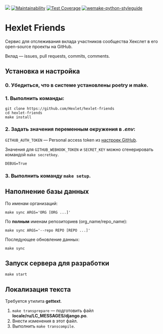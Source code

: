 [![](https://github.com/Hexlet/hexlet-friends/workflows/CI/badge.svg)](https://github.com/Hexlet/hexlet-friends/actions)
[![Maintainability](https://api.codeclimate.com/v1/badges/dedb9f8ad241a9152fd0/maintainability)](https://codeclimate.com/github/Hexlet/hexlet-friends/maintainability)
[![Test Coverage](https://api.codeclimate.com/v1/badges/dedb9f8ad241a9152fd0/test_coverage)](https://codeclimate.com/github/Hexlet/hexlet-friends/test_coverage)
[![wemake-python-styleguide](https://img.shields.io/badge/style-wemake-000000.svg)](https://github.com/wemake-services/wemake-python-styleguide)

# Hexlet Friends
Сервис для отслеживания вклада участников сообщества Хекслет в его open-source проекты на GitHub.

Вклад &mdash; issues, pull requests, commits, comments.

## Установка и настройка

### 0. Убедиться, что в системе установлены **poetry** и **make**.

### 1. Выполнить команды:

```
git clone https://github.com/Hexlet/hexlet-friends
cd hexlet-friends
make install
```

### 2. Задать значения переменным окружения в _.env_:

`GITHUB_AUTH_TOKEN` &mdash; Personal access token из [настроек GitHub](https://github.com/settings/tokens).

Значения для `GITHUB_WEBHOOK_TOKEN` и `SECRET_KEY` можно сгенерировать командой `make secretkey`.

`DEBUG=True`

### 3. Выполнить команду `make setup`.

## Наполнение базы данных

По именам организаций:

```
make sync ARGS='ORG [ORG ...]'
```

По __полным__ именам репозиториев (org_name/repo_name):

```
make sync ARGS='--repo REPO [REPO ...]'
```

Последующее обновление данных:
```
make sync
```

## Запуск сервера для разработки

```
make start
```

## Локализация текста

Требуется утилита **gettext**.

1. `make transprepare` &mdash; подготовить файл **locale/ru/LC_MESSAGES/django.po**.
2. Внести изменения в этот файл.
3. Выполнить `make transcompile`.
